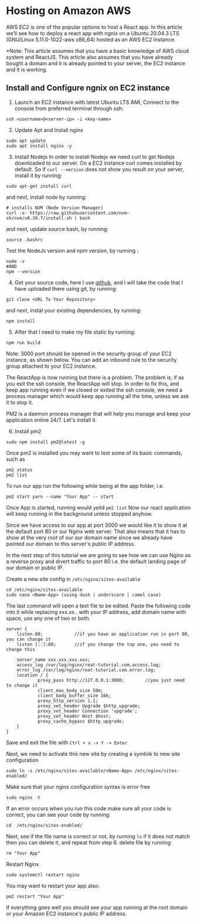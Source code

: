 # Hosting on Amazon AWS
AWS EC2 is one of the popular options to host a React app. In this article we’ll see how to deploy a react app with ngnix on a Ubuntu 20.04.3 LTS (GNU/Linux 5.11.0-1022-aws x86_64) hosted as an AWS EC2 Instance.

*Note: This article assumes that you have a basic knowledge of AWS cloud system and ReactJS. This article also assumes that you have already bought a domain and it is already pointed to your server, the EC2 instance and it is working.

## Install and Configure ngnix on EC2 instance
1. Launch an EC2 instance with latest Ubuntu LTS AMI, Connect to the console from preferred terminal through ssh:
```
ssh <username>@<server-ip> -i <key-name>
```

2. Update Apt and Install nginx
```
sudo apt update
sudo apt install nginx -y
```

3. Install Nodejs
In order to install Nodejs we need curl to get Nodejs downloaded to our server. On a EC2 instance curl comes installed by default. So if `curl --version` does not show you result on your server, install it by running:
```
sudo apt-get install curl
```
and next, install node by running:
```
# installs NVM (Node Version Manager)
curl -o- https://raw.githubusercontent.com/nvm-sh/nvm/v0.39.7/install.sh | bash
```
and next, update source bash, by running:
```
source .bashrc
```
Test the NodeJs version and npm version, by running :
```
node -v
#AND  
npm --version
```

4. Get your source code, here I use [github](github.com), and I will take the code that I have uploaded there using git, by running:
```
git clone <URL To Your Repository>
```
and next, instal your existing dependencies, by running:
```
npm install
```

5. After that I need to make my file static by running:
```
npm run build
```
Note: 3000 port should be opened in the security group of your EC2 instance, as shown below. You can add an inbound rule to the security group attached to your EC2 instance.

The ReactApp is now running but there is a problem. The problem is, if as you exit the ssh console, the ReactApp will stop. In order to fix this, and keep app running even if we closed or exited the ssh console, we need a process manager which would keep app running all the time, unless we ask it to stop it.

PM2 is a daemon process manager that will help you manage and keep your application online 24/7. Let's install it.

6. Install pm2
```
sudo npm install pm2@latest -g
```

Once pm2 is installed you may want to test some of its basic commands, such as
```
pm2 status
pm2 list 
```
To run our app run the following while being at the app folder, i.e. <Name App>
```
pm2 start yarn --name "Your App" -- start
```

Once App is started, running would yeild `pm2 list`
Now our react application will keep running in the background unless stopped anyhow.

Since we have access to our app at port 3000 we would like it to show it at the default port 80 or our Nginx web server. That also means that it has to show at the very root of our our domain name since we already have pointed our domain to this server's public IP address.

In the next step of this tutorial we are going to see how we can use Nginx as a reverse proxy and divert traffic to port 80 i.e. the default landing page of our domain or public IP.

Create a new site config in `/etc/nginx/sites-available`
```
cd /etc/nginx/sites-available
sudo nano <Name-App> (using dash | underscore | camel case)
```

The last command will open a text file to be edited. Paste the following code into it while replacing xxx.xx.. with your IP address, add domain name with space, use any one of two or both.
```
server {
    listen 80;            //if you have an application run in port 80, you can change it
    listen [::]:80;       //if you change the top one, you need to change this    
    
    server_name xxx.xxx.xxx.xxx;
    access_log /var/log/nginx/reat-tutorial.com.access.log;                
    error_log /var/log/nginx/reat-tutorial.com.error.log;       
    location / {
            proxy_pass http://127.0.0.1:3000;        //you just need to change it
            client_max_body_size 50m;
            client_body_buffer_size 16k;
            proxy_http_version 1.1;                                              
            proxy_set_header Upgrade $http_upgrade;                              
            proxy_set_header Connection 'upgrade';                               
            proxy_set_header Host $host;                                         
            proxy_cache_bypass $http_upgrade;   
    }
}
```

Save and exit the file with `Ctrl + x -> Y -> Enter`

Next, we need to activate this new site by creating a symlink to new site configuration
```
sudo ln -s /etc/nginx/sites-available/<Name-App> /etc/nginx/sites-enabled/
```
Make sure that your nginx configuration syntax is error free
```
sudo nginx -t
```
If an error occurs when you run this code make sure all your code is correct, you can see your code by running:
```
cd  /etc/nginx/sites-enabled/
```
Next, see if the file name is correct or not, by running `ls`
if it does not match then you can delete it, and repeat from step 6. delete file by running:
```
rm "Your App"
```
Restart Nginx
```
sudo systemctl restart nginx
```
You may want to restart your app also:
```
pm2 restart "Your App"
```
If everything goes well you should see your app running at the root domain or your Amazon EC2 instance's public IP address.
